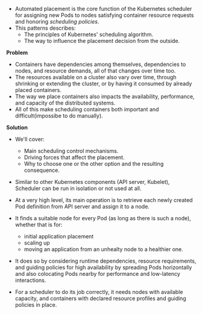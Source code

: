 * Automated placement is the core function of the Kubernetes scheduler for assigning new Pods to nodes satisfying container resource requests and honoring *scheduling policies*.
* This patterns describes:
    * The principles of Kubernetes' scheduling algorithm.
    * The way to influence the placement decision from the outside.

**Problem**
* Containers have dependencies among themselves, dependencies to nodes, and resource demands, all of that changes over time too.
* The resources available on a cluster also vary over time, through shrinking or extending the cluster, or by having it consumed by already placed containers.
* The way we place containers also impacts the availability, performance, and capacity of the distributed systems.
* All of this make scheduling containers both important and difficult(impossibe to do manually).

**Solution**
* We'll cover:
    * Main scheduling control mechanisms.
    * Driving forces that affect the placement.
    * Why to choose one or the other option and the resulting consequence.
* Similar to other Kubernetes components (API server, Kubelet), Scheduler can be run in isolation or not used at all.

* At a very high level, its main operation is to retrieve each newly created Pod definition from API server and assign it to a node.
* It finds a suitable node for every Pod (as long as there is such a node), whether that is for:
    * initial application placement
    * scaling up
    * moving an application from an unhealty node to a healthier one.
* It does so by considering runtime dependencies, resource requirements, and guiding policies for high availability by spreading Pods horizontally and also colocating Pods nearby for performance and low-latency interactions.

* For a scheduler to do its job correctly, it needs nodes with available capacity, and containers with declared resource profiles and guiding policies in place.